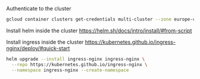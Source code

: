 Authenticate to the cluster
```bash
gcloud container clusters get-credentials multi-cluster --zone europe-central2-b --project k8s-course-446916
```

Install helm inside the cluster
https://helm.sh/docs/intro/install/#from-script

Install ingress inside the cluster
https://kubernetes.github.io/ingress-nginx/deploy/#quick-start
```bash
helm upgrade --install ingress-nginx ingress-nginx \
  --repo https://kubernetes.github.io/ingress-nginx \
  --namespace ingress-nginx --create-namespace
```